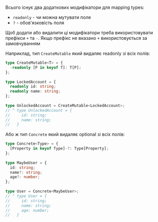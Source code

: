 Всього існує два додаткових модифікатори для mapping types:
- `readonly` - чи можна мутувати поле
- `?` - обов'язковість поля

Щоб додати або видалити ці модифікатори треба використовувати префікси `+` та `-`. Якщо префікс не вказано `+` використовується за замовчуванням

Наприклад, тип `CreateMutable` який видаляє readonly зі всіх полів:

```ts
type CreateMutable<T> = {
  -readonly [P in keyof T]: T[P];
};
 
type LockedAccount = {
  readonly id: string;
  readonly name: string;
};
 
type UnlockedAccount = CreateMutable<LockedAccount>;
// ^ type UnlockedAccount = {
//     id: string;
//     name: string;
//   }
```

Або ж тип `Concrete` який видаляє optional зі всіх полів:


```ts
type Concrete<Type> = {
  [Property in keyof Type]-?: Type[Property];
};
 
type MaybeUser = {
  id: string;
  name?: string;
  age?: number;
};
 
type User = Concrete<MaybeUser>;
// ^ type User = {
//     id: string;
//     name: string;
//     age: number;
//   }
```
